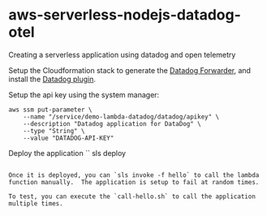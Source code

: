 # aws-serverless-nodejs-datadog-otel
Creating a serverless application using datadog and open telemetry

Setup the Cloudformation stack to generate the [Datadog Forwarder](https://docs.datadoghq.com/serverless/forwarder/), and install the [Datadog plugin](https://docs.datadoghq.com/serverless/serverless_integrations/plugin/).

Setup the api key using the system manager:

```
aws ssm put-parameter \
    --name "/service/demo-lambda-datadog/datadog/apikey" \
    --description "Datadog application for DataDog" \
    --type "String" \
    --value "DATADOG-API-KEY"
```

Deploy the application
``
sls deploy
```

Once it is deployed, you can `sls invoke -f hello` to call the lambda function manually.  The application is setup to fail at random times.

To test, you can execute the `call-hello.sh` to call the application multiple times.